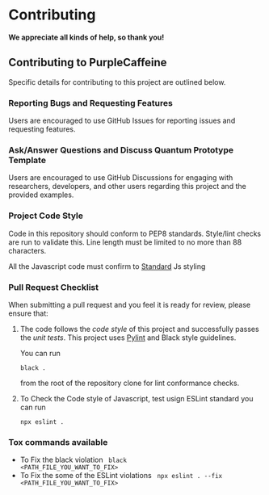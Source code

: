 # Contributing

**We appreciate all kinds of help, so thank you!**

## Contributing to PurpleCaffeine

Specific details for contributing to this project are outlined below.

### Reporting Bugs and Requesting Features

Users are encouraged to use GitHub Issues for reporting issues and requesting features.

### Ask/Answer Questions and Discuss Quantum Prototype Template

Users are encouraged to use GitHub Discussions for engaging with researchers, developers, and other users regarding this project and the provided examples.

### Project Code Style

Code in this repository should conform to PEP8 standards. Style/lint checks are run to validate this. Line length must be limited to no more than 88 characters.

All the Javascript code must confirm to [Standard](https://standardjs.com/rules.html) Js styling

### Pull Request Checklist

When submitting a pull request and you feel it is ready for review,
please ensure that:

1. The code follows the _code style_ of this project and successfully
   passes the _unit tests_. This project uses [Pylint](https://www.pylint.org) and
   Black style guidelines.

   You can run
   ```shell script
   black .
   ```
   from the root of the repository clone for lint conformance checks.
2. To Check the Code style of Javascript, test usign ESLint standard
   you can run
   ```shell
   npx eslint .
   ```

### Tox commands available
- To Fix the black violation <code> black <PATH_FILE_YOU_WANT_TO_FIX> </code>
- To Fix the some of the ESLint violations <code> npx eslint . --fix <PATH_FILE_YOU_WANT_TO_FIX> </code>
